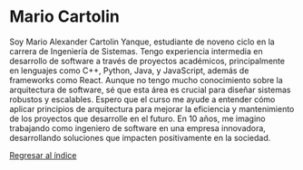 # Mario Cartolin

Soy Mario Alexander Cartolin Yanque, estudiante de noveno ciclo en la carrera de Ingeniería de Sistemas. Tengo experiencia intermedia en desarrollo de software a través de proyectos académicos, principalmente en lenguajes como C++, Python, Java, y JavaScript, además de frameworks como React. Aunque no tengo mucho conocimiento sobre la arquitectura de software, sé que esta área es crucial para diseñar sistemas robustos y escalables. Espero que el curso me ayude a entender cómo aplicar principios de arquitectura para mejorar la eficiencia y mantenimiento de los proyectos que desarrolle en el futuro. En 10 años, me imagino trabajando como ingeniero de software en una empresa innovadora, desarrollando soluciones que impacten positivamente en la sociedad.


[Regresar al índice](../../README.md)
